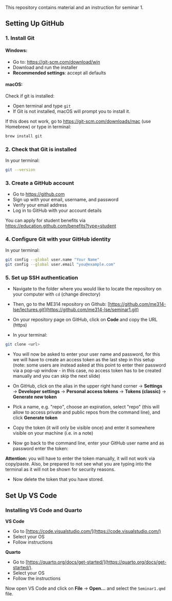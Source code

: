 This repository contains material and an instruction for seminar 1. 

## Setting Up GitHub

### 1. Install Git

#### Windows:
- Go to: https://git-scm.com/download/win
- Download and run the installer
- **Recommended settings**: accept all defaults

#### macOS:
Check if git is installed:
- Open terminal and type `git`
- If Git is not installed, macOS will prompt you to install it.

If this does not work, go to https://git-scm.com/downloads/mac (use Homebrew) or type in terminal:
```bash
brew install git
```

### 2. Check that Git is installed

In your terminal:
```bash
git --version
```

### 3. Create a GitHub account

- Go to https://github.com
- Sign up with your email, username, and password
- Verify your email address
- Log in to GitHub with your account details

You can apply for student benefits via https://education.github.com/benefits?type=student

### 4. Configure Git with your GitHub identity

In your terminal:
```bash
git config --global user.name "Your Name"
git config --global user.email "you@example.com"
```

### 5. Set up SSH authentication

- Navigate to the folder where you would like to locate the repository on your computer with `cd` (change directory)

- Then, go to the ME314 repository on Github: [https://github.com/me314-lse/lectures.git](https://github.com/me314-lse/seminar1.git)

- On your repository page on GitHub, click on **Code** and copy the URL (https)

- In your terminal:
```bash
git clone <url>
```

- You will now be asked to enter your user name and password, for this we will have to create an access token as the last step in this setup (note: some users are instead asked at this point to enter their password via a pop-up window - in this case, no access token has to be created manually and you can skip the next slide)

- On GitHub, click on the alias in the upper right hand corner → **Settings** → **Developer settings** → **Personal access tokens** → **Tokens (classic)** → **Generate new token**

- Pick a name, e.g. "repo", choose an expiration, select "repo" (this will allow to access private and public repos from the command line), and click **Generate token**

- Copy the token (it will only be visible once) and enter it somewhere visible on your machine (i.e. in a note)
- Now go back to the command line, enter your GitHub user name and as password enter the token:

**Attention:** you will have to enter the token manually, it will not work via copy/paste. Also, be prepared to not see what you are typing into the terminal as it will not be shown for security reasons.

- Now delete the token that you have stored.

## Set Up VS Code

### Installing VS Code and Quarto

**VS Code**

- Go to [https://code.visualstudio.com/](https://code.visualstudio.com/)
- Select your OS
- Follow instructions

**Quarto**

- Go to [https://quarto.org/docs/get-started/](https://quarto.org/docs/get-started/).
- Select your OS
- Follow the instructions

  
Now open VS Code and click on **File** → **Open…** and select the `Seminar1.qmd` file.
